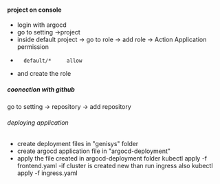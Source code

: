 
####  project on console
- login with argocd
- go to setting ->project
- inside default project -> go to role -> add role ->
Action Application     permission
*       default/*     allow

- and create the role



##### coonection with github
go to setting -> repository -> add repository



###### deploying application

- create deployment files in "genisys" folder
- create argocd application file in "argocd-deployment"
- apply the file created in argocd-deployment folder
        kubectl apply -f frontend.yaml
-if cluster is created new than run ingress also
        kubectl apply -f ingress.yaml
